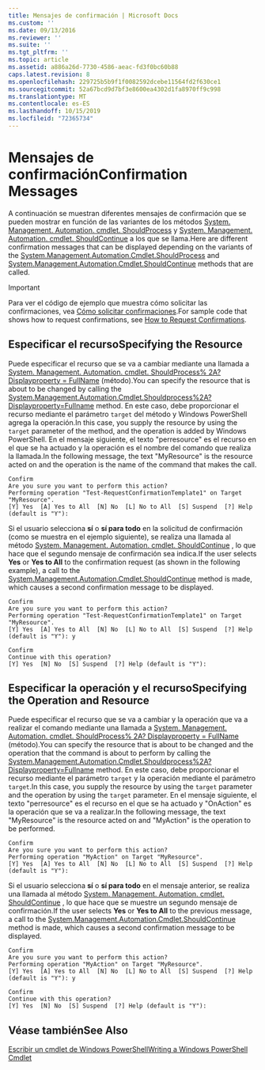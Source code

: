 ```yaml
---
title: Mensajes de confirmación | Microsoft Docs
ms.custom: ''
ms.date: 09/13/2016
ms.reviewer: ''
ms.suite: ''
ms.tgt_pltfrm: ''
ms.topic: article
ms.assetid: a886a26d-7730-4586-aeac-fd3f0bc60b88
caps.latest.revision: 8
ms.openlocfilehash: 229725b5b9f1f0082592dcebe11564fd2f630ce1
ms.sourcegitcommit: 52a67bcd9d7bf3e8600ea4302d1fa8970ff9c998
ms.translationtype: MT
ms.contentlocale: es-ES
ms.lasthandoff: 10/15/2019
ms.locfileid: "72365734"
---
```

# <a name="confirmation-messages"></a><span data-ttu-id="e65b2-102">Mensajes de confirmación</span><span class="sxs-lookup"><span data-stu-id="e65b2-102">Confirmation Messages</span></span>

<span data-ttu-id="e65b2-103">A continuación se muestran diferentes mensajes de confirmación que se pueden mostrar en función de las variantes de los métodos [System. Management. Automation. cmdlet. ShouldProcess](/dotnet/api/System.Management.Automation.Cmdlet.ShouldProcess) y [System. Management. Automation. cmdlet. ShouldContinue](/dotnet/api/System.Management.Automation.Cmdlet.ShouldContinue) a los que se llama.</span><span class="sxs-lookup"><span data-stu-id="e65b2-103">Here are different confirmation messages that can be displayed depending on the variants of the [System.Management.Automation.Cmdlet.ShouldProcess](/dotnet/api/System.Management.Automation.Cmdlet.ShouldProcess) and [System.Management.Automation.Cmdlet.ShouldContinue](/dotnet/api/System.Management.Automation.Cmdlet.ShouldContinue) methods that are called.</span></span>

> [!IMPORTANT]
> <span data-ttu-id="e65b2-104">Para ver el código de ejemplo que muestra cómo solicitar las confirmaciones, vea [Cómo solicitar confirmaciones](./how-to-request-confirmations.md).</span><span class="sxs-lookup"><span data-stu-id="e65b2-104">For sample code that shows how to request confirmations, see [How to Request Confirmations](./how-to-request-confirmations.md).</span></span>

## <a name="specifying-the-resource"></a><span data-ttu-id="e65b2-105">Especificar el recurso</span><span class="sxs-lookup"><span data-stu-id="e65b2-105">Specifying the Resource</span></span>

<span data-ttu-id="e65b2-106">Puede especificar el recurso que se va a cambiar mediante una llamada a [System. Management. Automation. cmdlet. ShouldProcess% 2A? Displayproperty = FullName](/dotnet/api/System.Management.Automation.Cmdlet.ShouldProcess?view=powershellsdk-1.1.0) (método).</span><span class="sxs-lookup"><span data-stu-id="e65b2-106">You can specify the resource that is about to be changed by calling the [System.Management.Automation.Cmdlet.Shouldprocess%2A?Displayproperty=Fullname](/dotnet/api/System.Management.Automation.Cmdlet.ShouldProcess?view=powershellsdk-1.1.0) method.</span></span> <span data-ttu-id="e65b2-107">En este caso, debe proporcionar el recurso mediante el parámetro `target` del método y Windows PowerShell agrega la operación.</span><span class="sxs-lookup"><span data-stu-id="e65b2-107">In this case, you supply the resource by using the `target` parameter of the method, and the operation is added by Windows PowerShell.</span></span> <span data-ttu-id="e65b2-108">En el mensaje siguiente, el texto "perresource" es el recurso en el que se ha actuado y la operación es el nombre del comando que realiza la llamada.</span><span class="sxs-lookup"><span data-stu-id="e65b2-108">In the following message, the text "MyResource" is the resource acted on and the operation is the name of the command that makes the call.</span></span>

```output
Confirm
Are you sure you want to perform this action?
Performing operation "Test-RequestConfirmationTemplate1" on Target "MyResource".
[Y] Yes  [A] Yes to All  [N] No  [L] No to All  [S] Suspend  [?] Help (default is "Y"):
```

<span data-ttu-id="e65b2-109">Si el usuario selecciona **sí** o **sí para todo** en la solicitud de confirmación (como se muestra en el ejemplo siguiente), se realiza una llamada al método [System. Management. Automation. cmdlet. ShouldContinue](/dotnet/api/System.Management.Automation.Cmdlet.ShouldContinue) , lo que hace que el segundo mensaje de confirmación sea indica.</span><span class="sxs-lookup"><span data-stu-id="e65b2-109">If the user selects **Yes** or **Yes to All** to the confirmation request (as shown in the following example), a call to the [System.Management.Automation.Cmdlet.ShouldContinue](/dotnet/api/System.Management.Automation.Cmdlet.ShouldContinue) method is made, which causes a second confirmation message to be displayed.</span></span>

```output
Confirm
Are you sure you want to perform this action?
Performing operation "Test-RequestConfirmationTemplate1" on Target "MyResource".
[Y] Yes  [A] Yes to All  [N] No  [L] No to All  [S] Suspend  [?] Help (default is "Y"): y

Confirm
Continue with this operation?
[Y] Yes  [N] No  [S] Suspend  [?] Help (default is "Y"):
```

## <a name="specifying-the-operation-and-resource"></a><span data-ttu-id="e65b2-110">Especificar la operación y el recurso</span><span class="sxs-lookup"><span data-stu-id="e65b2-110">Specifying the Operation and Resource</span></span>

<span data-ttu-id="e65b2-111">Puede especificar el recurso que se va a cambiar y la operación que va a realizar el comando mediante una llamada a [System. Management. Automation. cmdlet. ShouldProcess% 2A? Displayproperty = FullName](/dotnet/api/System.Management.Automation.Cmdlet.ShouldProcess?view=powershellsdk-1.1.0) (método).</span><span class="sxs-lookup"><span data-stu-id="e65b2-111">You can specify the resource that is about to be changed and the operation that the command is about to perform by calling the [System.Management.Automation.Cmdlet.Shouldprocess%2A?Displayproperty=Fullname](/dotnet/api/System.Management.Automation.Cmdlet.ShouldProcess?view=powershellsdk-1.1.0) method.</span></span> <span data-ttu-id="e65b2-112">En este caso, debe proporcionar el recurso mediante el parámetro `target` y la operación mediante el parámetro `target`.</span><span class="sxs-lookup"><span data-stu-id="e65b2-112">In this case, you supply the resource by using the `target` parameter and the operation by using the `target` parameter.</span></span> <span data-ttu-id="e65b2-113">En el mensaje siguiente, el texto "perresource" es el recurso en el que se ha actuado y "OnAction" es la operación que se va a realizar.</span><span class="sxs-lookup"><span data-stu-id="e65b2-113">In the following message, the text "MyResource" is the resource acted on and "MyAction" is the operation to be performed.</span></span>

```output
Confirm
Are you sure you want to perform this action?
Performing operation "MyAction" on Target "MyResource".
[Y] Yes  [A] Yes to All  [N] No  [L] No to All  [S] Suspend  [?] Help (default is "Y"):
```

<span data-ttu-id="e65b2-114">Si el usuario selecciona **sí** o **sí para todo** en el mensaje anterior, se realiza una llamada al método [System. Management. Automation. cmdlet. ShouldContinue](/dotnet/api/System.Management.Automation.Cmdlet.ShouldContinue) , lo que hace que se muestre un segundo mensaje de confirmación.</span><span class="sxs-lookup"><span data-stu-id="e65b2-114">If the user selects **Yes** or **Yes to All** to the previous message, a call to the [System.Management.Automation.Cmdlet.ShouldContinue](/dotnet/api/System.Management.Automation.Cmdlet.ShouldContinue) method is made, which causes a second confirmation message to be displayed.</span></span>

```output
Confirm
Are you sure you want to perform this action?
Performing operation "MyAction" on Target "MyResource".
[Y] Yes  [A] Yes to All  [N] No  [L] No to All  [S] Suspend  [?] Help (default is "Y"): y

Confirm
Continue with this operation?
[Y] Yes  [N] No  [S] Suspend  [?] Help (default is "Y"):
```

## <a name="see-also"></a><span data-ttu-id="e65b2-115">Véase también</span><span class="sxs-lookup"><span data-stu-id="e65b2-115">See Also</span></span>

[<span data-ttu-id="e65b2-116">Escribir un cmdlet de Windows PowerShell</span><span class="sxs-lookup"><span data-stu-id="e65b2-116">Writing a Windows PowerShell Cmdlet</span></span>](./writing-a-windows-powershell-cmdlet.md)
